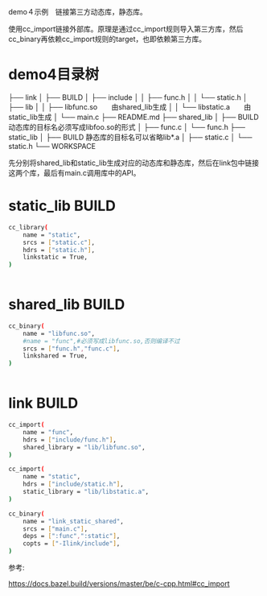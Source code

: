 demo４示例　链接第三方动态库，静态库。

使用cc_import链接外部库。原理是通过cc_import规则导入第三方库，然后cc_binary再依赖cc_import规则的target，也即依赖第三方库。

# demo4目录树

├── link
│   ├── BUILD
│   ├── include
│   │   ├── func.h
│   │   └── static.h
│   ├── lib
│   │   ├── libfunc.so　　由shared_lib生成
│   │   └── libstatic.a　　由static_lib生成
│   └── main.c
├── README.md
├── shared_lib
│   ├── BUILD    动态库的目标名必须写成libfoo.so的形式
│   ├── func.c
│   └── func.h
├── static_lib
│   ├── BUILD 静态库的目标名可以省略lib*.a
│   ├── static.c
│   └── static.h
└── WORKSPACE

先分别将shared_lib和static_lib生成对应的动态库和静态库，然后在link包中链接这两个库，最后有main.c调用库中的API。

# static_lib BUILD

```bash
cc_library(             
    name = "static",
    srcs = ["static.c"],
    hdrs = ["static.h"],
    linkstatic = True,
)
	
```

# shared_lib BUILD

```bash
cc_binary(                                        
    name = "libfunc.so",
    #name = "func",#必须写成libfunc.so,否则编译不过
    srcs = ["func.h","func.c"],
    linkshared = True,
)
	
```

# link BUILD

```bash
cc_import(                             
    name = "func",
    hdrs = ["include/func.h"],
    shared_library = "lib/libfunc.so",
)

cc_import(
    name = "static",
    hdrs = ["include/static.h"],
    static_library = "lib/libstatic.a",
)

cc_binary(
    name = "link_static_shared",
    srcs = ["main.c"],
    deps = [":func",":static"],
    copts = ["-Ilink/include"],
)

```



参考:

https://docs.bazel.build/versions/master/be/c-cpp.html#cc_import

